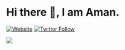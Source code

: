 # Hi there 👋, I am Aman.
[![Website](https://img.shields.io/website?label=amandesai01.github.io&style=for-the-badge&url=https%3A%2F%2Famandesai01.github.io)](https://amandesai01.github.io/)
[![Twitter Follow](https://img.shields.io/twitter/follow/aman_desai_?color=1DA1F2&logo=twitter&style=for-the-badge)](https://twitter.com/intent/follow?original_referer=https%3A%2F%2Fgithub.com%2Faman_desai_&screen_name=aman_desai_)
  
<img src="https://github-readme-streak-stats.herokuapp.com/?user=amandesai01&theme=dark" />
